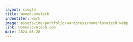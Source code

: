 ```yaml
---
layout: single
title: WomenLoveTech
indentifer: work
image: assets/img/portfolio/wordpress/womenlovetech.webp
link: womenlovetech.com
date: 2024-08-28
---
```

